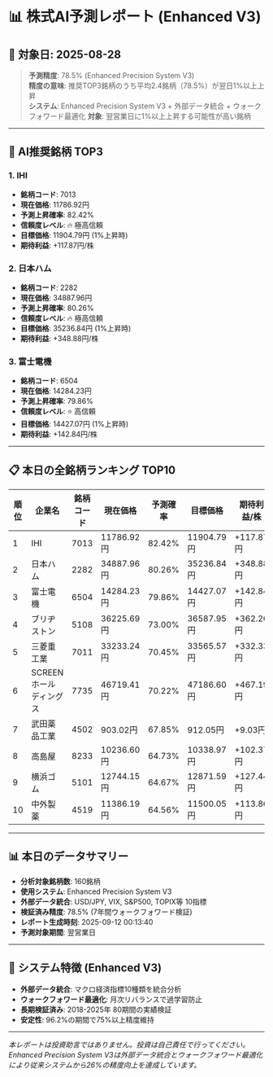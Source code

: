 # 📊 株式AI予測レポート (Enhanced V3)
## 📅 対象日: 2025-08-28

> **予測精度**: 78.5% (Enhanced Precision System V3)  
> **精度の意味**: 推奨TOP3銘柄のうち平均2.4銘柄（78.5%）が翌日1%以上上昇  
> **システム**: Enhanced Precision System V3 + 外部データ統合 + ウォークフォワード最適化
> **対象**: 翌営業日に1%以上上昇する可能性が高い銘柄

---

## 🎯 AI推奨銘柄 TOP3

### 1. IHI
- **銘柄コード**: 7013
- **現在価格**: 11786.92円
- **予測上昇確率**: 82.42%
- **信頼度レベル**: 🔥 極高信頼
- **目標価格**: 11904.79円 (1%上昇時)
- **期待利益**: +117.87円/株

### 2. 日本ハム
- **銘柄コード**: 2282
- **現在価格**: 34887.96円
- **予測上昇確率**: 80.26%
- **信頼度レベル**: 🔥 極高信頼
- **目標価格**: 35236.84円 (1%上昇時)
- **期待利益**: +348.88円/株

### 3. 富士電機
- **銘柄コード**: 6504
- **現在価格**: 14284.23円
- **予測上昇確率**: 79.86%
- **信頼度レベル**: ⭐ 高信頼
- **目標価格**: 14427.07円 (1%上昇時)
- **期待利益**: +142.84円/株

---

## 📋 本日の全銘柄ランキング TOP10

| 順位 | 企業名 | 銘柄コード | 現在価格 | 予測確率 | 目標価格 | 期待利益/株 |
|------|--------|------------|----------|----------|----------|-------------|
| 1 | IHI | 7013 | 11786.92円 | 82.42% | 11904.79円 | +117.87円 |
| 2 | 日本ハム | 2282 | 34887.96円 | 80.26% | 35236.84円 | +348.88円 |
| 3 | 富士電機 | 6504 | 14284.23円 | 79.86% | 14427.07円 | +142.84円 |
| 4 | ブリヂストン | 5108 | 36225.69円 | 73.00% | 36587.95円 | +362.26円 |
| 5 | 三菱重工業 | 7011 | 33233.24円 | 70.45% | 33565.57円 | +332.33円 |
| 6 | SCREENホールディングス | 7735 | 46719.41円 | 70.22% | 47186.60円 | +467.19円 |
| 7 | 武田薬品工業 | 4502 | 903.02円 | 67.85% | 912.05円 | +9.03円 |
| 8 | 高島屋 | 8233 | 10236.60円 | 64.73% | 10338.97円 | +102.37円 |
| 9 | 横浜ゴム | 5101 | 12744.15円 | 64.67% | 12871.59円 | +127.44円 |
| 10 | 中外製薬 | 4519 | 11386.19円 | 64.56% | 11500.05円 | +113.86円 |

---

## 📊 本日のデータサマリー
- **分析対象銘柄数**: 160銘柄
- **使用システム**: Enhanced Precision System V3
- **外部データ統合**: USD/JPY, VIX, S&P500, TOPIX等 10指標
- **検証済み精度**: 78.5% (7年間ウォークフォワード検証)
- **レポート生成時刻**: 2025-09-12 00:13:40
- **予測対象期間**: 翌営業日

---

## 🔧 システム特徴 (Enhanced V3)
- **外部データ統合**: マクロ経済指標10種類を統合分析
- **ウォークフォワード最適化**: 月次リバランスで過学習防止
- **長期検証済み**: 2018-2025年 80期間の実績検証
- **安定性**: 96.2%の期間で75%以上精度維持

---

*本レポートは投資助言ではありません。投資は自己責任で行ってください。*
*Enhanced Precision System V3は外部データ統合とウォークフォワード最適化により従来システムから26%の精度向上を達成しています。*
